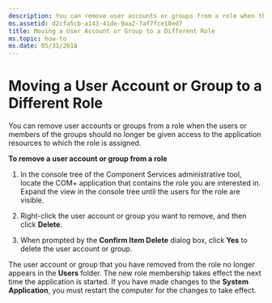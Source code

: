 ```yaml
---
description: You can remove user accounts or groups from a role when the users or members of the groups should no longer be given access to the application resources to which the role is assigned.
ms.assetid: d2cfa5cb-a143-41de-9aa2-7af7fce10ed7
title: Moving a User Account or Group to a Different Role
ms.topic: how-to
ms.date: 05/31/2018
---
```


# Moving a User Account or Group to a Different Role

You can remove user accounts or groups from a role when the users or members of the groups should no longer be given access to the application resources to which the role is assigned.

**To remove a user account or group from a role**

1.  In the console tree of the Component Services administrative tool, locate the COM+ application that contains the role you are interested in. Expand the view in the console tree until the users for the role are visible.

2.  Right-click the user account or group you want to remove, and then click **Delete**.

3.  When prompted by the **Confirm Item Delete** dialog box, click **Yes** to delete the user account or group.

The user account or group that you have removed from the role no longer appears in the **Users** folder. The new role membership takes effect the next time the application is started. If you have made changes to the **System Application**, you must restart the computer for the changes to take effect.

 

 



